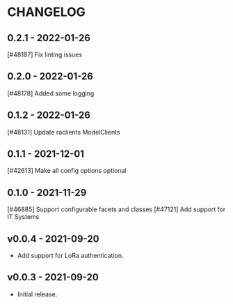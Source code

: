 <!--
SPDX-FileCopyrightText: 2021 Magenta ApS <https://magenta.dk>
SPDX-License-Identifier: MPL-2.0
-->

CHANGELOG
=========

0.2.1 - 2022-01-26
------------------

[#48187] Fix linting issues

0.2.0 - 2022-01-26
------------------

[#48178] Added some logging

0.1.2 - 2022-01-26
------------------

[#48131] Update raclients ModelClients

0.1.1 - 2021-12-01
------------------

[#42613] Make all config options optional

0.1.0 - 2021-11-29
------------------

[#46885] Support configurable facets and classes
[#47121] Add support for IT Systems

## v0.0.4 - 2021-09-20
- Add support for LoRa authentication.

## v0.0.3 - 2021-09-20
- Initial release.
